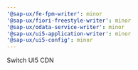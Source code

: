 ```yaml
---
'@sap-ux/fe-fpm-writer': minor
'@sap-ux/fiori-freestyle-writer': minor
'@sap-ux/odata-service-writer': minor
'@sap-ux/ui5-application-writer': minor
'@sap-ux/ui5-config': minor
---
```


Switch UI5 CDN
